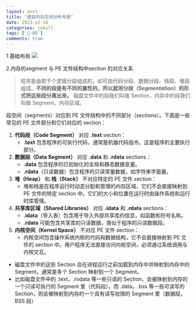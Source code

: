 ```yaml
---
layout: post
title: "虚拟内存空间分布专题"
date: 2023-12-10
categories: jekyll
tags: ['🥁-OS']
comments: true
---
```


1.基础布局
![](https://cdn.nlark.com/yuque/0/2023/png/26575180/1693904904894-a53ff10b-6bdd-42c3-a154-668855e49dce.png#averageHue=%23f5f2f0&clientId=ucb380e2e-884f-4&from=paste&height=420&id=u9bc2d30e&originHeight=1125&originWidth=1243&originalType=url&ratio=2.4000000953674316&rotation=0&showTitle=false&status=done&style=none&taskId=ue2b89770-e8f5-4ff5-8cdf-0fc901d6294&title=&width=464)

2.内存的segment 与 PE 文件结构中section 的对应关系
> 程序是由若干个逻辑分段组成的，如可由代码分段、数据分段、栈段、堆段组成。**不同的段是有不同的属性的，所以就用分段（_Segmentation_）的形式把这些段分离出来。**
> 磁盘文件中的段我们叫做 Section，内存中的段我们叫做 Segment，内存区域。

段空间（segments）对应到 PE 文件结构中的不同部分（sections）。下面是一些常见的 PE 文件部分和它们对应的 section：

1. **代码段（Code Segment）** 对应 **.text** section：
   - **.text** 包含程序的可执行代码，通常是机器代码指令。这是程序的主要执行部分。
2. **数据段（Data Segment）** 对应 **.data** 和 **.rdata** sections：
   - **.data** 包含程序的已初始化的全局和静态数据变量。
   - **.rdata**（只读数据）包含程序的只读常量数据，如字符串字面量。
3. **堆（Heap）** 和 **栈（Stack）** 不对应特定的 PE 文件 section：
   - 堆和栈是在程序运行时动态分配和管理的内存区域，它们不会直接映射到 PE 文件的特定 section 中。它们的大小和位置在运行时由操作系统和运行时库管理。
4. **共享库区域（Shared Libraries）** 对应 **.idata** 和 **.rdata** sections：
   - **.idata**（导入表）包含用于导入外部共享库的信息，如函数和符号名称。
   - **.rdata** 可能包含共享库的只读数据，类似于程序的只读数据段。
5. **内核空间（Kernel Space）** 不对应 PE 文件 section：
   - 内核空间包含操作系统内核的代码和数据结构，它不会直接映射到 PE 文件的 section 中。用户程序无法直接访问内核空间，必须通过系统调用与内核交互。
- 磁盘文件中的这些 Section 会在进程运行之前加载到内存中并映射到内存中的 Segment。通常是多个 Section 映射到一个 Segment。
- 比如磁盘文件中的 .text，.rodata 等一些只读的 Section，会被映射到内存的一个只读可执行的 Segment 里（代码段）。而 .data，.bss 等一些可读写的 Section，则会被映射到内存的一个具有读写权限的 Segment 里（数据段，BSS 段）
